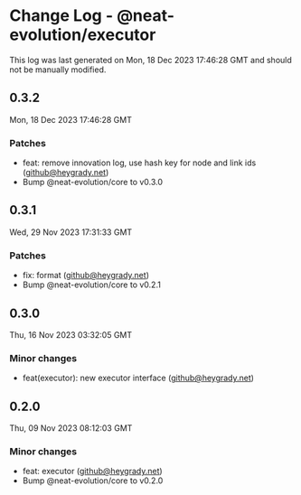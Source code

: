 # Change Log - @neat-evolution/executor

This log was last generated on Mon, 18 Dec 2023 17:46:28 GMT and should not be manually modified.

<!-- Start content -->

## 0.3.2

Mon, 18 Dec 2023 17:46:28 GMT

### Patches

- feat: remove innovation log, use hash key for node and link ids (github@heygrady.net)
- Bump @neat-evolution/core to v0.3.0

## 0.3.1

Wed, 29 Nov 2023 17:31:33 GMT

### Patches

- fix: format (github@heygrady.net)
- Bump @neat-evolution/core to v0.2.1

## 0.3.0

Thu, 16 Nov 2023 03:32:05 GMT

### Minor changes

- feat(executor): new executor interface (github@heygrady.net)

## 0.2.0

Thu, 09 Nov 2023 08:12:03 GMT

### Minor changes

- feat: executor (github@heygrady.net)
- Bump @neat-evolution/core to v0.2.0
